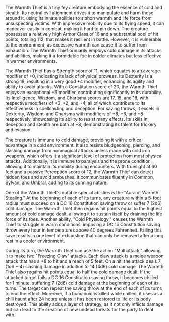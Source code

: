 The Warmth Thief is a tiny fey creature embodying the essence of cold and stealth. Its neutral evil alignment drives it to manipulate and harm those around it, using its innate abilities to siphon warmth and life force from unsuspecting victims. With impressive mobility due to its flying speed, it can maneuver easily in combat, making it hard to pin down. The creature possesses a relatively high Armor Class of 16 and a substantial pool of hit points, totaling 112, that makes it resilient in battle. However, it is vulnerable to the environment, as excessive warmth can cause it to suffer from exhaustion. The Warmth Thief primarily employs cold damage in its attacks and abilities, making it a formidable foe in colder climates but less effective in warmer environments.

The Warmth Thief has a Strength score of 11, which equates to an average modifier of +0, indicating its lack of physical prowess. Its Dexterity is a strong 18, resulting in a very good +4 modifier, enhancing its agility and ability to avoid attacks. With a Constitution score of 20, the Warmth Thief enjoys an exceptional +5 modifier, contributing significantly to its durability. Its Intelligence, Wisdom, and Charisma scores are 17, 15, and 18, with respective modifiers of +3, +2, and +4, all of which contribute to its effectiveness in spellcasting and deception. For saving throws, it excels in Dexterity, Wisdom, and Charisma with modifiers of +8, +6, and +8 respectively, showcasing its ability to resist many effects. Its skills in deception and stealth are both at +8, demonstrating its talent for trickery and evasion.

The creature is immune to cold damage, providing it with a critical advantage in a cold environment. It also resists bludgeoning, piercing, and slashing damage from nonmagical attacks unless made with cold iron weapons, which offers it a significant level of protection from most physical attacks. Additionally, it is immune to paralysis and the prone condition, allowing it to maintain its mobility during encounters. With truesight at 60 feet and a passive Perception score of 12, the Warmth Thief can detect hidden foes and avoid ambushes. It communicates fluently in Common, Sylvan, and Umbral, adding to its cunning nature.

One of the Warmth Thief's notable special abilities is the "Aura of Warmth Stealing." At the beginning of each of its turns, any creature within a 5-foot radius must succeed on a DC 16 Constitution saving throw or suffer 7 (2d6) cold damage. The Warmth Thief then regains hit points equal to the highest amount of cold damage dealt, allowing it to sustain itself by draining the life force of its foes. Another ability, "Cold Physiology," causes the Warmth Thief to struggle in warm conditions, imposing a DC 15 Constitution saving throw every hour in temperatures above 40 degrees Fahrenheit. Failing this save results in one level of exhaustion that can only be removed after a long rest in a cooler environment.

During its turn, the Warmth Thief can use the action "Multiattack," allowing it to make two "Freezing Claw" attacks. Each claw attack is a melee weapon attack that has a +8 to hit and a reach of 5 feet. On a hit, the attack deals 7 (1d6 + 4) slashing damage in addition to 14 (4d6) cold damage. The Warmth Thief also regains hit points equal to half the cold damage dealt. If the attacked target fails a DC 16 Constitution saving throw, it becomes chilled for 1 minute, suffering 7 (2d6) cold damage at the beginning of each of its turns. The target can repeat the saving throw at the end of each of its turns to end the effect. Moreover, if a humanoid is killed while chilled, it rises as a chill haunt after 24 hours unless it has been restored to life or its body destroyed. This ability adds a layer of strategy, as it not only inflicts damage but can lead to the creation of new undead threats for the party to deal with.